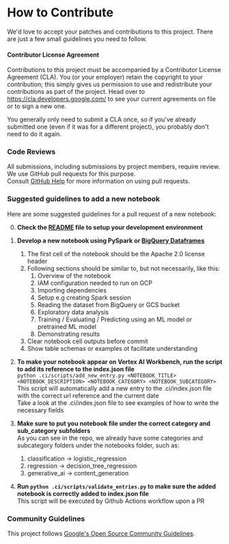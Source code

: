 # How to Contribute

We'd love to accept your patches and contributions to this project. There are
just a few small guidelines you need to follow.

#### Contributor License Agreement

Contributions to this project must be accompanied by a Contributor License
Agreement (CLA). You (or your employer) retain the copyright to your
contribution; this simply gives us permission to use and redistribute your
contributions as part of the project. Head over to
<https://cla.developers.google.com/> to see your current agreements on file or
to sign a new one.

You generally only need to submit a CLA once, so if you've already submitted one
(even if it was for a different project), you probably don't need to do it
again.

### Code Reviews

All submissions, including submissions by project members, require review.   
We use GitHub pull requests for this purpose.  
Consult [GitHub Help](https://help.github.com/articles/about-pull-requests/) for more
information on using pull requests.

### Suggested guidelines to add a new notebook

Here are some suggested guidelines for a pull request of a new notebook:

0) **Check the [README](./README.md) file to setup your development environment** 

1) **Develop a new notebook using PySpark or [BigQuery Dataframes](https://cloud.google.com/python/docs/reference/bigframes/latest)**
   1) The first cell of the notebook should be the Apache 2.0 license header
   2) Following sections should be similar to, but not necessarily, like this:
      1) Overview of the notebook
      2) IAM configuration needed to run on GCP
      3) Importing dependencies
      4) Setup e.g creating Spark session
      5) Reading the dataset from BigQuery or GCS bucket
      6) Exploratory data analysis
      7) Training / Evaluating / Predicting using an ML model or pretrained ML model
      8) Demonstrating results
   3) Clear notebook cell outputs before commit
   4) Show table schemas or examples ot facilitate understanding

2) **To make your notebook appear on Vertex AI Workbench, run the script to add its reference to the index.json file**    
    ```python .ci/scripts/add_new_entry.py <NOTEBOOK_TITLE> <NOTEBOOK_DESCRIPTION> <NOTEBOOK_CATEGORY> <NOTEBOOK_SUBCATEGORY>```   
    This script will automatically add a new entry to the .ci/index.json file with the correct url reference and the current date  
    Take a look at the .ci/index.json file to see examples of how to write the necessary fields  

3) **Make sure to put you notebook file under the correct category and sub_category subfolders**  
   As you can see in the repo, we already have some categories and subcategory folders under the notebooks folder, such as:
      1) classification -> logistic_regression
      2) regression -> decision_tree_regression
      3) generative_ai -> content_generation

4) **Run ```python .ci/scripts/validate_entries.py``` to make sure the added notebook is correctly added to index.json file**  
   This script will be executed by Github Actions workflow upon a PR

### Community Guidelines

This project follows
[Google's Open Source Community Guidelines](https://opensource.google/conduct/).